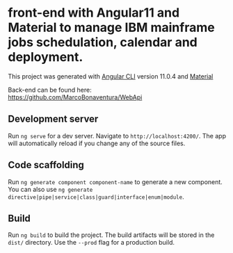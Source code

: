 # front-end with Angular11 and Material to manage IBM mainframe jobs schedulation, calendar and deployment.

This project was generated with [Angular CLI](https://github.com/angular/angular-cli) version 11.0.4 and [Material](https://material.angular.io/)

Back-end can be found here: https://github.com/MarcoBonaventura/WebApi



## Development server

Run `ng serve` for a dev server. Navigate to `http://localhost:4200/`. The app will automatically reload if you change any of the source files.


## Code scaffolding

Run `ng generate component component-name` to generate a new component. You can also use `ng generate directive|pipe|service|class|guard|interface|enum|module`.


## Build

Run `ng build` to build the project. The build artifacts will be stored in the `dist/` directory. Use the `--prod` flag for a production build.


